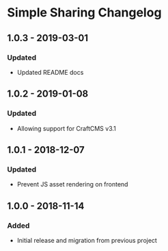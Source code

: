 # Simple Sharing Changelog

## 1.0.3 - 2019-03-01

### Updated
- Updated README docs

## 1.0.2 - 2019-01-08

### Updated
- Allowing support for CraftCMS v3.1

## 1.0.1 - 2018-12-07

### Updated
- Prevent JS asset rendering on frontend

## 1.0.0 - 2018-11-14

### Added
- Initial release and migration from previous project
